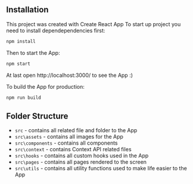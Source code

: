 ## Installation

This project was created with Create React App
To start up project you need to install dependependencies first:
```sh
npm install
```

Then to start the App:

```sh
npm start
```
At last open http://localhost:3000/ to see the App :)

To build the App for production:

```sh
npm run build
```

## Folder Structure

- `src` - contains all related file and folder to the App
- `src\assets` - contains all images for the App
- `src\components` - contains all components
- `src\context` - contains Context API related files
- `src\hooks` - contains all custom hooks used in the App
- `src\pages` - contains all pages rendered to the screen
- `src\utils` - contains all utility functions used to make life easier to the App
